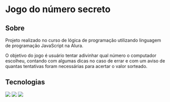 <h1>Jogo do número secreto</h1>

<h2>Sobre</h2>
Projeto realizado no curso de lógica de programação utilizando linguagem de programação JavaScript na Alura.

O objetivo do jogo é usuário tentar adivinhar qual número o computador escolheu, contando com algumas dicas no caso de errar e com um aviso de quantas tentativas foram necessárias para acertar o valor sorteado.

<h2>Tecnologias</h2>
<div>
  <img src="https://img.shields.io/badge/JavaScript-F7DF1E?style-for-the-badge&logo=javascript&logoColor=black">
  <img src="https://img.shields.io/badge/HTML-239120?style-for-the-badge&logo=html5&logoColor=white">
  <img src="https://img.shields.io/badge/CSS-239120?style-for-the-badge&logo=css3&logoColor=white">
</div>
